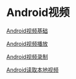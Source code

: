 
Android视频
===

[Android视频基础](https://github.com/hncgc/Android/blob/master/Video/Android%E8%A7%86%E9%A2%91%E5%9F%BA%E7%A1%80.md)  

[Android视频播放](https://github.com/hncgc/Android/blob/master/Video/Android%E8%A7%86%E9%A2%91%E6%92%AD%E6%94%BE.md)  

[Android视频录制](https://github.com/hncgc/Android/blob/master/Video/Android%E8%A7%86%E9%A2%91%E5%BD%95%E5%88%B6.md)  

[Android读取本地视频](https://github.com/hncgc/Android/blob/master/Video/Android%E8%AF%BB%E5%8F%96%E6%9C%AC%E5%9C%B0%E8%A7%86%E9%A2%91.md)  


